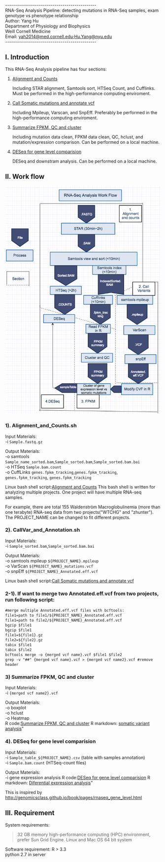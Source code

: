 ----------------------------------------------<br />
RNA-Seq Analysis Pipeline: detecting mutations in RNA-Seq samples, exam genotype vs phenotype relationship<br />
Author: Yang Hu<br />
Department of Physiology and Biophysics<br />
Weill Cornell Medicine<br />
Email: yah2014@med.cornell.edu;Hu.Yang@nyu.edu<br />
----------------------------------------------<br />

## I. Introduction

This RNA-Seq Analysis pipeline has four sections:

1) <a href="https://github.com/nyuhuyang/RNAseq_pipeline/blob/master/ShellScript/Alignment_and_Counts.sh">Alignment and Counts</a></li>
Including STAR alignment, Samtools sort, HTSeq Count, and Cufflinks. Must be performed in the high-performance computing enviroment.

2) <a href="https://github.com/nyuhuyang/RNAseq_pipeline/blob/master/ShellScript/CallVar_and_Annotation.sh">Call Somatic mutations and annotate vcf</a></li>
Including Mpileup, Varscan, and SnpEff. Preferably be performed in the high-performance computing enviroment.

3) <a href="https://github.com/nyuhuyang/RNAseq_pipeline/blob/master/R/Analyzing_somatic_mutations.R">Summarize FPKM, QC and cluster</a></li>
Including mutation data clean, FPKM data clean, QC, hclust, and mutation/expression comparison. Can be performed on a local machine.

4) <a href="https://github.com/nyuhuyang/RNAseq_pipeline/blob/master/R/rnaseq_gene_level.R">DESeq for gene level comparision</a></li>
DESeq and downstram analysis. Can be performed on a local machine.


## II. Work flow

![plot of chunk Flow_work](vignettes/Flow_work.png)


### 1). Alignment_and_Counts.sh

  Input Materials:<br />
  -i `Sample.fastq.gz`<br />
  
  Output Materials:<br />
  -o samtools `Sample_name_sorted.bam`,`Sample_sorted.bam`,`Sample_sorted.bam.bai`<br />
  -o HTSeq `Sample.bam.count`<br />
  -o CuffLinks `genes.fpkm_tracking`,`genes.fpkm_tracking`, `genes.fpkm_tracking`, `genes.fpkm_tracking`<br />
  
  Linux bash shell script:<a href="https://github.com/nyuhuyang/RNAseq_pipeline/blob/master/ShellScript/Alignment_and_Counts.sh">Alignment and Counts</a></li>
  This bash shell is written for analyzing multiple projects. One project will have multiple RNA-seq samples.
  
  For example, there are total 155 Waldenström Macroglobulinemia (more than one terabyte) RNA-seq data from two projects("WTCHG" and "zhunter").<br />
  The PROJECT_NAME can be changed to fit different projects.
  
###  2). CallVar_and_Annotation.sh

  Input Materials:<br />
  -i `Sample_sorted.bam`,`Sample_sorted.bam.bai`<br />
  
  Output Materials:<br />
  -o samtools mpileup `${PROJECT_NAME}.mpileup`<br />
  -o VarScan `${PROJECT_NAME}_mutations.vcf`<br />
  -o snpEff `${PROJECT_NAME}_Annotated.eff.vcf`<br />
  
  Linux bash shell script:<a href="https://github.com/nyuhuyang/RNAseq_pipeline/blob/master/ShellScript/CallVar_and_Annotation.sh">Call Somatic mutations and annotate vcf</a></li>
  
### 2-1). If want to merge two Annotated.eff.vcf from two projects, run following script:


<!-- -->

    #merge multiple Annotated.eff.vcf files with bcftools:
    file1=path to file1/${PROJECT_NAME}_Annotated.eff.vcf
    file1=path to file2/${PROJECT_NAME}_Annotated.eff.vcf
    bgzip $file1
    bgzip $file1
    file1=${file1}.gz
    file2=${file2}.gz
    tabix $file1
    tabix $file2
    bcftools merge -o {merged vcf name}.vcf $file1 $file2
    grep -v "##" {merged vcf name}.vcf > {merged vcf name2}.vcf #remove header   
    
    
### 3) Summarize FPKM, QC and cluster
   Input Materials:<br />
  -i `{merged vcf name2}.vcf`<br />
  
  Output Materials:<br />
  -o boxplot<br />
  -o hclust<br />
  -o Heatmap<br />
  R code:<a href="https://github.com/nyuhuyang/RNAseq_pipeline/blob/master/R/Analyzing_somatic_mutations.R">Summarize FPKM, QC and cluster</a></li>
  R markdown: <a href="https://htmlpreview.github.io/?https://github.com/nyuhuyang/RNA-Seq-Analysis/blob/master/RMarkdown/Analyzing_somatic_mutations_in_RNA-seq_data.html">somatic variant analysis</a></li>"
  
### 4). DESeq for gene level comparision
   Input Materials:<br />
  -i `Sample_table_${PROJECT_NAME}.csv` (table with samples annotation)<br />
  -i `Sample.bam.count` (HTSeq-count files)<br />
  
  Output Materials:<br />
  -i gene expression analysis
  R code:<a href="https://github.com/nyuhuyang/RNAseq_pipeline/blob/master/R/rnaseq_gene_level.R">DESeq for gene level comparision</a></li>
  R markdown: <a href="https://htmlpreview.github.io/?https://github.com/nyuhuyang/RNA-Seq-Analysis/blob/master/RMarkdown/rnaseq_gene_level.html">Diferential expression analysis</a></li>"

  This is inspired by http://genomicsclass.github.io/book/pages/rnaseq_gene_level.html
 ## III. Requirement
  
  System requirements:
  >32 GB memory high-performance computing (HPC) environment, prefer Sun Grid Engine.
  Linux and Mac OS 64 bit system
  
  Software requirement:
  R > 3.3<br />
  python 2.7 in server
